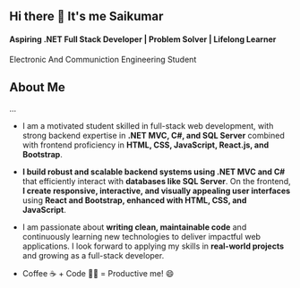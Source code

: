 ## Hi there 👋 It's me Saikumar
#### Aspiring .NET Full Stack Developer | Problem Solver | Lifelong Learner

Electronic And Communiction Engineering Student

## About Me
...
- I am a motivated student skilled in full-stack web development, with strong backend expertise in  **.NET MVC, C#, and SQL Server**  combined with frontend proficiency in **HTML, CSS, JavaScript, React.js, and
Bootstrap**.

- **I build robust and scalable backend systems using .NET MVC and C#** that efficiently interact with **databases like SQL Server**. On the frontend, **I create responsive, interactive, and visually appealing user interfaces** using **React and Bootstrap, enhanced with HTML, CSS, and JavaScript**.

- I am passionate about **writing clean, maintainable code** and continuously learning new technologies to deliver impactful web applications. I look forward to applying my skills in **real-world projects** and growing as a full-stack developer.

- Coffee ☕ + Code 👨‍💻 = Productive me! 😄
